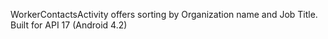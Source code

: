 WorkerContactsActivity offers sorting by Organization name and Job Title.  
Built for API 17 (Android 4.2)
